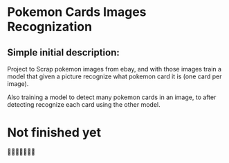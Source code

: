 # Pokemon Cards Images Recognization

## Simple initial description:

Project to Scrap pokemon images from ebay, and with those images train a model that given a picture recognize what pokemon card it is (one card per image).

Also training a model to detect many pokemon cards in an image, to after detecting recognize each card using the other model.

# Not finished yet
  🔨🚧🔨🚧🔨🚧🔨
